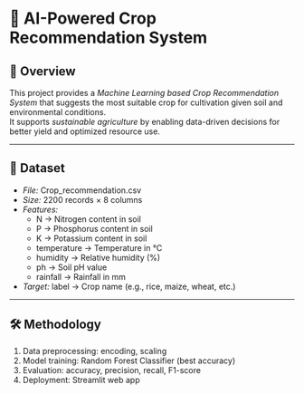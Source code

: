 # 🌱 AI-Powered Crop Recommendation System

## 📌 Overview
This project provides a *Machine Learning based Crop Recommendation System* that suggests the most suitable crop for cultivation given soil and environmental conditions.  
It supports *sustainable agriculture* by enabling data-driven decisions for better yield and optimized resource use.

---

## 📂 Dataset
- *File:* Crop_recommendation.csv
- *Size:* 2200 records × 8 columns
- *Features:*
  - N → Nitrogen content in soil
  - P → Phosphorus content in soil
  - K → Potassium content in soil
  - temperature → Temperature in °C
  - humidity → Relative humidity (%)
  - ph → Soil pH value
  - rainfall → Rainfall in mm
- *Target:* label → Crop name (e.g., rice, maize, wheat, etc.)

---

## 🛠 Methodology
1. Data preprocessing: encoding, scaling
2. Model training: Random Forest Classifier (best accuracy)
3. Evaluation: accuracy, precision, recall, F1-score
4. Deployment: Streamlit web app



